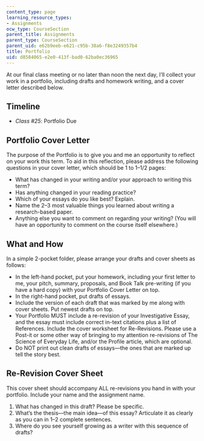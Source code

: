 ```yaml
---
content_type: page
learning_resource_types:
- Assignments
ocw_type: CourseSection
parent_title: Assignments
parent_type: CourseSection
parent_uid: e62b9eeb-e621-c95b-38a6-f8e3249357b4
title: Portfolio
uid: d8584065-e2e0-413f-bad0-62ba0ec36965
---
```


At our final class meeting or no later than noon the next day, I’ll collect your work in a portfolio, including drafts and homework writing, and a cover letter described below.

Timeline
--------

*   _Class #25_: Portfolio Due

Portfolio Cover Letter
----------------------

The purpose of the Portfolio is to give you and me an opportunity to reflect on your work this term. To aid in this reflection, please address the following questions in your cover letter, which should be 1 to 1–1/2 pages:

*   What has changed in your writing and/or your approach to writing this term?
*   Has anything changed in your reading practice?
*   Which of your essays do you like best? Explain.
*   Name the 2–3 most valuable things you learned about writing a research-based paper.
*   Anything else you want to comment on regarding your writing? (You will have an opportunity to comment on the course itself elsewhere.)

What and How
------------

In a simple 2-pocket folder, please arrange your drafts and cover sheets as follows:

*   In the left-hand pocket, put your homework, including your first letter to me, your pitch, summary, proposals, and Book Talk pre-writing (if you have a hard copy) with your Portfolio Cover Letter on top.
*   In the right-hand pocket, put drafts of essays.
*   Include the version of each draft that was marked by me along with cover sheets. Put newest drafts on top.
*   Your Portfolio MUST include a re-revision of your Investigative Essay, and the essay must include correct in-text citations plus a list of References. Include the cover worksheet for Re-Revisions. Please use a Post-it or some other way of bringing to my attention re-revisions of The Science of Everyday Life, and/or the Profile article, which are optional.
*   Do NOT print out clean drafts of essays—the ones that are marked up tell the story best. 

Re-Revision Cover Sheet
-----------------------

This cover sheet should accompany ALL re-revisions you hand in with your portfolio. Include your name and the assignment name.

1.  What has changed in this draft? Please be specific.
2.  What’s the thesis—the main idea—of this essay? Articulate it as clearly as you can in 1–2 complete sentences.
3.  Where do you see yourself growing as a writer with this sequence of drafts?